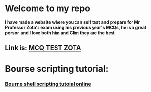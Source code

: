 # Welcome to my repo 
#### I have made a website where you can self test and prepare for Mr Professor Zota's exam using his previous year's MCQs, he is a great person and I love both him and Clim they are the best
## Link is: [MCQ TEST ZOTA](https://firedmosquito831.github.io/OS-Year1-Sem2/)


# Bourse scripting tutorial:
### [Bourne shell scripting tutoial online](https://zota.ase.ro/os/so_000.html)

